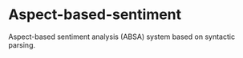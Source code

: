 # Aspect-based-sentiment
 Aspect-based sentiment analysis (ABSA) system based on syntactic parsing.
